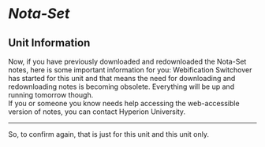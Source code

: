 # ***Nota-Set***
## **Unit Information**
Now, if you have previously downloaded and redownloaded the Nota-Set notes, here is some important information for you:
Webification Switchover has started for this unit and that means the need for downloading and redownloading notes is becoming obsolete. Everything will be up and running tomorrow though.  
If you or someone you know needs help accessing the web-accessible version of notes, you can contact Hyperion University.

---

So, to confirm again, that is just for this unit and this unit only.

